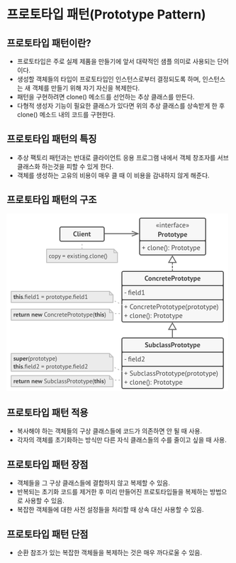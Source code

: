 # 프로토타입 패턴(Prototype Pattern)

## 프로토타입 패턴이란?

- 프로토타입은 주로 실제 제품을 만들기에 앞서 대략적인 샘플 의미로 사용되는 단어이다.
- 생성할 객체들의 타입이 프로토타입인 인스턴스로부터 결정되도록 하며, 인스턴스는 새 객체를 만들기 위해
자기 자신을 복제한다.
- 패턴을 구현하려면 clone() 메소드를 선언하는 추상 클래스를 만든다.
- 다형적 생성자 기능이 필요한 클래스가 있다면 위의 추상 클래스를 상속받게 한 후 clone() 메소드 내의 코드를 구현한다.

## 프로토타입 패턴의 특징

- 추상 팩토리 패턴과는 반대로 클라이언트 응용 프로그램 내에서 객체 창조자를 서브클래스화 하는것을 피할 수 있게 한다.
- 객체를 생성하는 고유의 비용이 매우 클 때 이 비용을 감내하지 않게 해준다.

## 프로토타입 패턴의 구조

![Prototype Pattern Structure](../../images/ProtoType.png)


## 프로토타입 패턴 적용

- 복사해야 하는 객체들의 구상 클래스들에 코드가 의존하면 안 될 때 사용.
- 각자의 객체를 초기화하는 방식만 다른 자식 클래스들의 수를 줄이고 싶을 때 사용.

## 프로토타입 패턴 장점

- 객체들을 그 구상 클래스들에 결합하지 않고 복제할 수 있음.
- 반복되는 초기화 코드를 제거한 후 미리 만들어진 프로토타입들을 복제하는 방법으로 사용할 수 있음.
- 복잡한 객체들에 대한 사전 설정들을 처리할 때 상속 대신 사용할 수 있음.

## 프로토타입 패턴 단점

- 순환 참조가 있는 복잡한 객체들을 복제하는 것은 매우 까다로울 수 있음.
